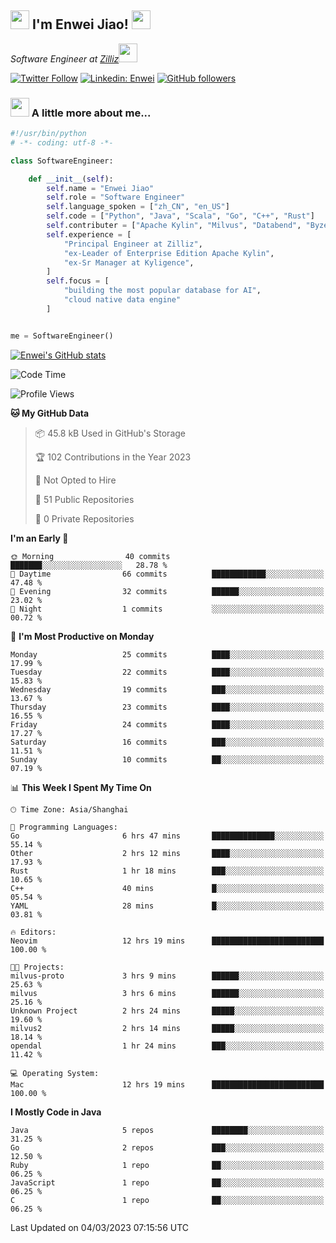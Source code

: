 <h2><img src="https://emojis.slackmojis.com/emojis/images/1531849430/4246/blob-sunglasses.gif?1531849430" width="30"/> I'm  Enwei Jiao! <img src="https://media.giphy.com/media/juBt25nT1KGys/giphy.gif" width=30> </h2>
<!-- <img align='right' src="https://media.giphy.com/media/M9gbBd9nbDrOTu1Mqx/giphy.gif" width="230"> -->
<p><em>Software Engineer at <a href="https://zilliz.com/">Zilliz</a><img src="https://media.giphy.com/media/WUlplcMpOCEmTGBtBW/giphy.gif" width="30"></em></p>

[![Twitter Follow](https://img.shields.io/twitter/follow/misteranmol?label=Follow)](https://twitter.com/intent/follow?screen_name=EnweiJiao)
[![Linkedin: Enwei](https://img.shields.io/badge/-enwei-blue?style=&logo=Linkedin&logoColor=white&link=https://www.linkedin.com/in/enwei-jiao-41192a97)](https://www.linkedin.com/in/enwei-jiao-41192a97/)
[![GitHub followers](https://img.shields.io/github/followers/jiaoew1991?label=Follow&style=social)](https://github.com/jiaoew1991)


### <img src="https://media.giphy.com/media/VgCDAzcKvsR6OM0uWg/giphy.gif" width="30"> A little more about me...  

```python
#!/usr/bin/python
# -*- coding: utf-8 -*-

class SoftwareEngineer:

    def __init__(self):
        self.name = "Enwei Jiao"
        self.role = "Software Engineer"
        self.language_spoken = ["zh_CN", "en_US"]
        self.code = ["Python", "Java", "Scala", "Go", "C++", "Rust"]
        self.contributer = ["Apache Kylin", "Milvus", "Databend", "Byzer-Lang"]
        self.experience = [
            "Principal Engineer at Zilliz",
            "ex-Leader of Enterprise Edition Apache Kylin",
            "ex-Sr Manager at Kyligence",
        ]
        self.focus = [
            "building the most popular database for AI",
            "cloud native data engine"
        ]


me = SoftwareEngineer()
```

[![Enwei's GitHub stats](https://github-readme-stats.vercel.app/api?username=jiaoew1991&count_private=true&show_icons=true)](https://github.com/jiaoew1991/jiaoew1991)

<!-- [![Top Langs](https://github-readme-stats.vercel.app/api/top-langs/?username=jiaoew1991&layout=compact)](https://github.com/jiaoew1991/jiaoew1991) -->

<!--START_SECTION:waka-->
![Code Time](http://img.shields.io/badge/Code%20Time-546%20hrs%2049%20mins-blue)

![Profile Views](http://img.shields.io/badge/Profile%20Views-8-blue)

**🐱 My GitHub Data** 

> 📦 45.8 kB Used in GitHub's Storage 
 > 
> 🏆 102 Contributions in the Year 2023
 > 
> 🚫 Not Opted to Hire
 > 
> 📜 51 Public Repositories 
 > 
> 🔑 0 Private Repositories 
 > 
**I'm an Early 🐤** 

```text
🌞 Morning                40 commits          ███████░░░░░░░░░░░░░░░░░░   28.78 % 
🌆 Daytime                66 commits          ████████████░░░░░░░░░░░░░   47.48 % 
🌃 Evening                32 commits          ██████░░░░░░░░░░░░░░░░░░░   23.02 % 
🌙 Night                  1 commits           ░░░░░░░░░░░░░░░░░░░░░░░░░   00.72 % 
```
📅 **I'm Most Productive on Monday** 

```text
Monday                   25 commits          ████░░░░░░░░░░░░░░░░░░░░░   17.99 % 
Tuesday                  22 commits          ████░░░░░░░░░░░░░░░░░░░░░   15.83 % 
Wednesday                19 commits          ███░░░░░░░░░░░░░░░░░░░░░░   13.67 % 
Thursday                 23 commits          ████░░░░░░░░░░░░░░░░░░░░░   16.55 % 
Friday                   24 commits          ████░░░░░░░░░░░░░░░░░░░░░   17.27 % 
Saturday                 16 commits          ███░░░░░░░░░░░░░░░░░░░░░░   11.51 % 
Sunday                   10 commits          ██░░░░░░░░░░░░░░░░░░░░░░░   07.19 % 
```


📊 **This Week I Spent My Time On** 

```text
🕑︎ Time Zone: Asia/Shanghai

💬 Programming Languages: 
Go                       6 hrs 47 mins       ██████████████░░░░░░░░░░░   55.14 % 
Other                    2 hrs 12 mins       ████░░░░░░░░░░░░░░░░░░░░░   17.93 % 
Rust                     1 hr 18 mins        ███░░░░░░░░░░░░░░░░░░░░░░   10.65 % 
C++                      40 mins             █░░░░░░░░░░░░░░░░░░░░░░░░   05.54 % 
YAML                     28 mins             █░░░░░░░░░░░░░░░░░░░░░░░░   03.81 % 

🔥 Editors: 
Neovim                   12 hrs 19 mins      █████████████████████████   100.00 % 

🐱‍💻 Projects: 
milvus-proto             3 hrs 9 mins        ██████░░░░░░░░░░░░░░░░░░░   25.63 % 
milvus                   3 hrs 6 mins        ██████░░░░░░░░░░░░░░░░░░░   25.16 % 
Unknown Project          2 hrs 24 mins       █████░░░░░░░░░░░░░░░░░░░░   19.60 % 
milvus2                  2 hrs 14 mins       █████░░░░░░░░░░░░░░░░░░░░   18.14 % 
opendal                  1 hr 24 mins        ███░░░░░░░░░░░░░░░░░░░░░░   11.42 % 

💻 Operating System: 
Mac                      12 hrs 19 mins      █████████████████████████   100.00 % 
```

**I Mostly Code in Java** 

```text
Java                     5 repos             ████████░░░░░░░░░░░░░░░░░   31.25 % 
Go                       2 repos             ███░░░░░░░░░░░░░░░░░░░░░░   12.50 % 
Ruby                     1 repo              ██░░░░░░░░░░░░░░░░░░░░░░░   06.25 % 
JavaScript               1 repo              ██░░░░░░░░░░░░░░░░░░░░░░░   06.25 % 
C                        1 repo              ██░░░░░░░░░░░░░░░░░░░░░░░   06.25 % 
```




 Last Updated on 04/03/2023 07:15:56 UTC
<!--END_SECTION:waka-->

